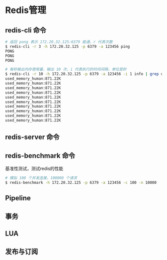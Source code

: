 # Redis管理

## redis-cli 命令

```sh
# 返回 pong 表示 172.20.32.125:6379 能通，r 代表次数
$ redis-cli -r 3 -h 172.20.32.125 -p 6379 -a 123456 ping
PONG
PONG
PONG

# 每秒输出内存使用量，输出 10 次，i 代表执行的时间间隔，单位是秒
$ redis-cli -r 10 -h 172.20.32.125 -p 6379 -a 123456 -i 1 info | grep used_memory_human
used_memory_human:871.22K
used_memory_human:871.22K
used_memory_human:871.22K
used_memory_human:871.22K
used_memory_human:871.22K
used_memory_human:871.22K
used_memory_human:871.22K
used_memory_human:871.22K
used_memory_human:871.22K
used_memory_human:871.22K

```

## redis-server 命令

## redis-benchmark 命令

基准性测试，测试redis的性能

```sh
# 模拟 100 个并发连接，100000 个请求
$ redis-benchmark -h 172.20.32.125 -p 6379 -a 123456 -c 100 -n 10000
```

## Pipeline

## 事务

## LUA

## 发布与订阅
